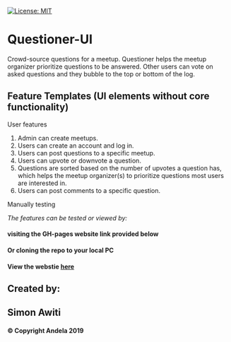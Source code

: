 [![License: MIT](https://img.shields.io/badge/License-MIT-yellow.svg)](https://opensource.org/licenses/MIT)

# Questioner-UI
Crowd-source questions for a meetup. Questioner helps the meetup organizer prioritize
questions to be answered. Other users can vote on asked questions and they bubble to the top
or bottom of the log.

## Feature Templates (UI elements without core functionality)

User features 

1. Admin can create meetups.
2. Users can create an account and log in.
3. Users can post questions to a specific meetup.
4. Users can upvote or downvote a question.
5. Questions are sorted based on the number of upvotes a question has, which helps the
meetup organizer(s) to prioritize questions most users are interested in.
6. Users can post comments to a specific question.


Manually testing 

_The features can be tested or viewed by:_ 
#### visiting the GH-pages website link provided below
#### Or cloning the repo to your local PC
#### View the webstie [here](<https://simonawiti.github.io/SentIT-app/UI/index.html>)

## Created by:
## Simon Awiti
#### © Copyright Andela 2019

